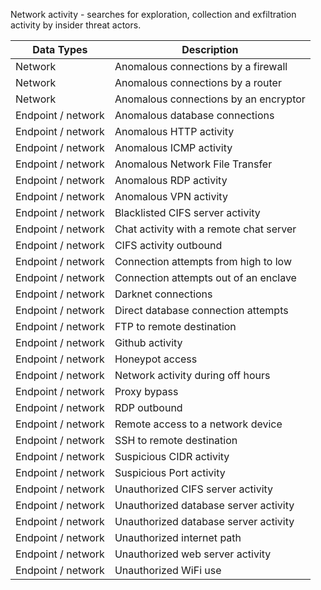 Network activity - searches for exploration, collection and exfiltration activity by insider threat actors.

| Data Types         | Description                             |
|--------------------|-----------------------------------------|
| Network            | Anomalous connections by a firewall     |
| Network            | Anomalous connections by a router       |
| Network            | Anomalous connections by an encryptor   |
| Endpoint / network | Anomalous database connections          |
| Endpoint / network | Anomalous HTTP activity                 |
| Endpoint / network | Anomalous ICMP activity                 |
| Endpoint / network | Anomalous Network File Transfer         |
| Endpoint / network | Anomalous RDP activity                  |
| Endpoint / network | Anomalous VPN activity                  |
| Endpoint / network | Blacklisted CIFS server activity        |
| Endpoint / network | Chat activity with a remote chat server |
| Endpoint / network | CIFS activity outbound                  |
| Endpoint / network | Connection attempts from high to low    |
| Endpoint / network | Connection attempts out of an enclave   |
| Endpoint / network | Darknet connections                     |
| Endpoint / network | Direct database connection attempts     |
| Endpoint / network | FTP to remote destination               |
| Endpoint / network | Github activity                         |
| Endpoint / network | Honeypot access                         |
| Endpoint / network | Network activity during off hours       |
| Endpoint / network | Proxy bypass                            |
| Endpoint / network | RDP outbound                            |
| Endpoint / network | Remote access to a network device       |
| Endpoint / network | SSH to remote destination               |
| Endpoint / network | Suspicious CIDR activity                |
| Endpoint / network | Suspicious Port activity                |
| Endpoint / network | Unauthorized CIFS server activity       |
| Endpoint / network | Unauthorized database server activity   |
| Endpoint / network | Unauthorized database server activity   |
| Endpoint / network | Unauthorized internet path              |
| Endpoint / network | Unauthorized web server activity        |
| Endpoint / network | Unauthorized WiFi use                   |
